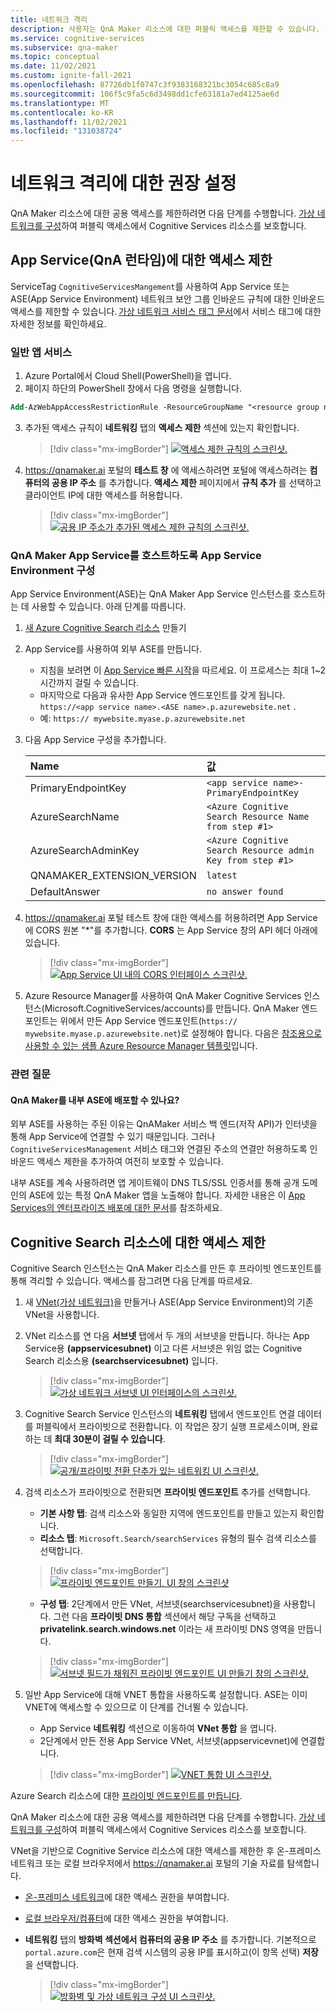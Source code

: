 ```yaml
---
title: 네트워크 격리
description: 사용자는 QnA Maker 리소스에 대한 퍼블릭 액세스를 제한할 수 있습니다.
ms.service: cognitive-services
ms.subservice: qna-maker
ms.topic: conceptual
ms.date: 11/02/2021
ms.custom: ignite-fall-2021
ms.openlocfilehash: 87726db1f0747c3f9383168321bc3054c685c8a9
ms.sourcegitcommit: 106f5c9fa5c6d3498dd1cfe63181a7ed4125ae6d
ms.translationtype: MT
ms.contentlocale: ko-KR
ms.lasthandoff: 11/02/2021
ms.locfileid: "131038724"
---
```

# <a name="recommended-settings-for-network-isolation"></a>네트워크 격리에 대한 권장 설정

QnA Maker 리소스에 대한 공용 액세스를 제한하려면 다음 단계를 수행합니다. [가상 네트워크를 구성](../../cognitive-services-virtual-networks.md?tabs=portal)하여 퍼블릭 액세스에서 Cognitive Services 리소스를 보호합니다.

## <a name="restrict-access-to-app-service-qna-runtime"></a>App Service(QnA 런타임)에 대한 액세스 제한

ServiceTag `CognitiveServicesMangement`를 사용하여 App Service 또는 ASE(App Service Environment) 네트워크 보안 그룹 인바운드 규칙에 대한 인바운드 액세스를 제한할 수 있습니다. [가상 네트워크 서비스 태그 문서](../../../virtual-network/service-tags-overview.md)에서 서비스 태그에 대한 자세한 정보를 확인하세요. 

### <a name="regular-app-service"></a>일반 앱 서비스

1. Azure Portal에서 Cloud Shell(PowerShell)을 엽니다.
2. 페이지 하단의 PowerShell 창에서 다음 명령을 실행합니다.

```ps
Add-AzWebAppAccessRestrictionRule -ResourceGroupName "<resource group name>" -WebAppName "<app service name>" -Name "cognitive services Tag" -Priority 100 -Action Allow -ServiceTag "CognitiveServicesManagement" 
```
3.  추가된 액세스 규칙이 **네트워킹** 탭의 **액세스 제한** 섹션에 있는지 확인합니다.  

    > [!div class="mx-imgBorder"]
    > [![액세스 제한 규칙의 스크린샷.]( ../media/network-isolation/access-restrictions.png)](  ../media/network-isolation/access-restrictions.png#lightbox)

4. https://qnamaker.ai 포털의 **테스트 창** 에 액세스하려면 포털에 액세스하려는 **컴퓨터의 공용 IP 주소** 를 추가합니다. **액세스 제한** 페이지에서 **규칙 추가** 를 선택하고 클라이언트 IP에 대한 액세스를 허용합니다. 

    > [!div class="mx-imgBorder"]
    > [![공용 IP 주소가 추가된 액세스 제한 규칙의 스크린샷.]( ../media/network-isolation/public-address.png)](  ../media/network-isolation/public-address.png#lightbox)

### <a name="configure-app-service-environment-to-host-qna-maker-app-service"></a>QnA Maker App Service를 호스트하도록 App Service Environment 구성

App Service Environment(ASE)는 QnA Maker App Service 인스턴스를 호스트하는 데 사용할 수 있습니다. 아래 단계를 따릅니다.

1. [새 Azure Cognitive Search 리소스](https://ms.portal.azure.com/#create/Microsoft.Search) 만들기
2. App Service를 사용하여 외부 ASE를 만듭니다.
    - 지침을 보려면 이 [App Service 빠른 시작](../../../app-service/environment/create-external-ase.md#create-an-ase-and-an-app-service-plan-together)을 따르세요. 이 프로세스는 최대 1~2시간까지 걸릴 수 있습니다.
    - 마지막으로 다음과 유사한 App Service 엔드포인트를 갖게 됩니다. `https://<app service name>.<ASE name>.p.azurewebsite.net` . 
    - 예: `https:// mywebsite.myase.p.azurewebsite.net`  
3. 다음 App Service 구성을 추가합니다.
    
    | Name                       | 값                                                     |
    |:---------------------------|:----------------------------------------------------------| 
    | PrimaryEndpointKey         | `<app service name>-PrimaryEndpointKey`                   | 
    | AzureSearchName            | `<Azure Cognitive Search Resource Name from step #1>`     | 
    | AzureSearchAdminKey        | `<Azure Cognitive Search Resource admin Key from step #1>`| 
    | QNAMAKER_EXTENSION_VERSION | `latest`                                                  |
    | DefaultAnswer              | `no answer found`                                         |

4. https://qnamaker.ai 포털 테스트 창에 대한 액세스를 허용하려면 App Service에 CORS 원본 "*"를 추가합니다. **CORS** 는 App Service 창의 API 헤더 아래에 있습니다.

    > [!div class="mx-imgBorder"]
    > [![App Service UI 내의 CORS 인터페이스 스크린샷.]( ../media/network-isolation/cross-orgin-resource-sharing.png)](  ../media/network-isolation/cross-orgin-resource-sharing.png#lightbox)

5. Azure Resource Manager를 사용하여 QnA Maker Cognitive Services 인스턴스(Microsoft.CognitiveServices/accounts)를 만듭니다. QnA Maker 엔드포인트는 위에서 만든 App Service 엔드포인트(`https:// mywebsite.myase.p.azurewebsite.net`)로 설정해야 합니다. 다음은 [참조용으로 사용할 수 있는 샘플 Azure Resource Manager 템플릿](https://github.com/pchoudhari/QnAMakerBackupRestore/tree/master/QnAMakerASEArmTemplate)입니다.

### <a name="related-questions"></a>관련 질문

#### <a name="can-qna-maker-be-deployed-to-an-internal-ase"></a>QnA Maker를 내부 ASE에 배포할 수 있나요?

외부 ASE를 사용하는 주된 이유는 QnAMaker 서비스 백 엔드(저작 API)가 인터넷을 통해 App Service에 연결할 수 있기 때문입니다. 그러나 `CognitiveServicesManagement` 서비스 태그와 연결된 주소의 연결만 허용하도록 인바운드 액세스 제한을 추가하여 여전히 보호할 수 있습니다.

내부 ASE를 계속 사용하려면 앱 게이트웨이 DNS TLS/SSL 인증서를 통해 공개 도메인의 ASE에 있는 특정 QnA Maker 앱을 노출해야 합니다. 자세한 내용은 이 [App Services의 엔터프라이즈 배포에 대한 문서](/azure/architecture/reference-architectures/enterprise-integration/ase-standard-deployment)를 참조하세요.

## <a name="restrict-access-to-cognitive-search-resource"></a>Cognitive Search 리소스에 대한 액세스 제한

Cognitive Search 인스턴스는 QnA Maker 리소스를 만든 후 프라이빗 엔드포인트를 통해 격리할 수 있습니다. 액세스를 잠그려면 다음 단계를 따르세요.

1. 새 [VNet(가상 네트워크)](https://portal.azure.com/#create/Microsoft.VirtualNetwork-ARM)을 만들거나 ASE(App Service Environment)의 기존 VNet을 사용합니다.
2. VNet 리소스를 연 다음 **서브넷** 탭에서 두 개의 서브넷을 만듭니다. 하나는 App Service용 **(appservicesubnet)** 이고 다른 서브넷은 위임 없는 Cognitive Search 리소스용 **(searchservicesubnet)** 입니다. 

    > [!div class="mx-imgBorder"]
    > [![가상 네트워크 서브넷 UI 인터페이스의 스크린샷.]( ../media/network-isolation/subnets.png)](  ../media/network-isolation/subnets.png#lightbox)

3. Cognitive Search Service 인스턴스의 **네트워킹** 탭에서 엔드포인트 연결 데이터를 퍼블릭에서 프라이빗으로 전환합니다. 이 작업은 장기 실행 프로세스이며, 완료하는 데 **최대 30분이 걸릴 수 있습니다**.

    > [!div class="mx-imgBorder"]
    > [![공개/프라이빗 전환 단추가 있는 네트워킹 UI 스크린샷.]( ../media/network-isolation/private.png)](  ../media/network-isolation/private.png#lightbox)

4. 검색 리소스가 프라이빗으로 전환되면 **프라이빗 엔드포인트** 추가를 선택합니다.
    - **기본 사항 탭**: 검색 리소스와 동일한 지역에 엔드포인트를 만들고 있는지 확인합니다.
    - **리소스 탭**: `Microsoft.Search/searchServices` 유형의 필수 검색 리소스를 선택합니다.

    > [!div class="mx-imgBorder"]
    > [ ![프라이빗 엔드포인트 만들기, UI 창의 스크린샷]( ../media/network-isolation/private-endpoint.png) ](  ../media/network-isolation/private-endpoint.png#lightbox)

    - **구성 탭**: 2단계에서 만든 VNet, 서브넷(searchservicesubnet)을 사용합니다. 그런 다음 **프라이빗 DNS 통합** 섹션에서 해당 구독을 선택하고 **privatelink.search.windows.net** 이라는 새 프라이빗 DNS 영역을 만듭니다.

     > [!div class="mx-imgBorder"]
     > [![서브넷 필드가 채워진 프라이빗 엔드포인트 UI 만들기 창의 스크린샷.]( ../media/network-isolation/subnet.png)](  ../media/network-isolation/subnet.png#lightbox)

5. 일반 App Service에 대해 VNET 통합을 사용하도록 설정합니다. ASE는 이미 VNET에 액세스할 수 있으므로 이 단계를 건너뛸 수 있습니다.
    - App Service **네트워킹** 섹션으로 이동하여 **VNet 통합** 을 엽니다.
    - 2단계에서 만든 전용 App Service VNet, 서브넷(appservicevnet)에 연결합니다.
    
     > [!div class="mx-imgBorder"]
     > [![VNET 통합 UI 스크린샷.]( ../media/network-isolation/integration.png)](  ../media/network-isolation/integration.png#lightbox)

Azure Search 리소스에 대한 [프라이빗 엔드포인트를 만듭니다](../reference-private-endpoint.md).

QnA Maker 리소스에 대한 공용 액세스를 제한하려면 다음 단계를 수행합니다. [가상 네트워크를 구성](../../cognitive-services-virtual-networks.md?tabs=portal)하여 퍼블릭 액세스에서 Cognitive Services 리소스를 보호합니다.

VNet을 기반으로 Cognitive Service 리소스에 대한 액세스를 제한한 후 온-프레미스 네트워크 또는 로컬 브라우저에서 https://qnamaker.ai 포털의 기술 자료를 탐색합니다.
- [온-프레미스 네트워크](../../cognitive-services-virtual-networks.md?tabs=portal#configuring-access-from-on-premises-networks)에 대한 액세스 권한을 부여합니다.
- [로컬 브라우저/컴퓨터](../../cognitive-services-virtual-networks.md?tabs=portal#managing-ip-network-rules)에 대한 액세스 권한을 부여합니다.
- **네트워킹** 탭의 **방화벽 섹션에서 컴퓨터의 공용 IP 주소** 를 추가합니다. 기본적으로 `portal.azure.com`은 현재 검색 시스템의 공용 IP를 표시하고(이 항목 선택) **저장** 을 선택합니다.

     > [!div class="mx-imgBorder"]
     > [![방화벽 및 가상 네트워크 구성 UI 스크린샷.]( ../media/network-isolation/firewall.png)](  ../media/network-isolation/firewall.png#lightbox)
